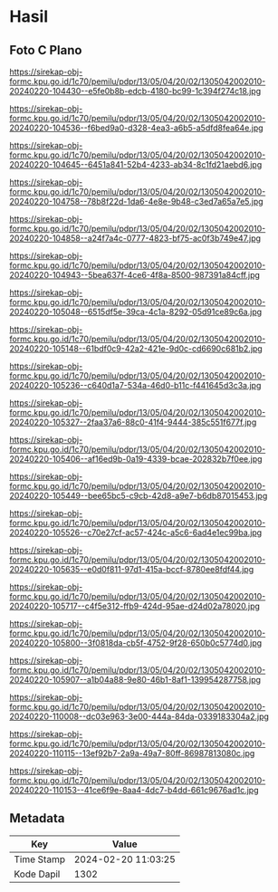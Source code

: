 # Hasil

## Foto C Plano

https://sirekap-obj-formc.kpu.go.id/1c70/pemilu/pdpr/13/05/04/20/02/1305042002010-20240220-104430--e5fe0b8b-edcb-4180-bc99-1c394f274c18.jpg

https://sirekap-obj-formc.kpu.go.id/1c70/pemilu/pdpr/13/05/04/20/02/1305042002010-20240220-104536--f6bed9a0-d328-4ea3-a6b5-a5dfd8fea64e.jpg

https://sirekap-obj-formc.kpu.go.id/1c70/pemilu/pdpr/13/05/04/20/02/1305042002010-20240220-104645--6451a841-52b4-4233-ab34-8c1fd21aebd6.jpg

https://sirekap-obj-formc.kpu.go.id/1c70/pemilu/pdpr/13/05/04/20/02/1305042002010-20240220-104758--78b8f22d-1da6-4e8e-9b48-c3ed7a65a7e5.jpg

https://sirekap-obj-formc.kpu.go.id/1c70/pemilu/pdpr/13/05/04/20/02/1305042002010-20240220-104858--a24f7a4c-0777-4823-bf75-ac0f3b749e47.jpg

https://sirekap-obj-formc.kpu.go.id/1c70/pemilu/pdpr/13/05/04/20/02/1305042002010-20240220-104943--5bea637f-4ce6-4f8a-8500-987391a84cff.jpg

https://sirekap-obj-formc.kpu.go.id/1c70/pemilu/pdpr/13/05/04/20/02/1305042002010-20240220-105048--6515df5e-39ca-4c1a-8292-05d91ce89c6a.jpg

https://sirekap-obj-formc.kpu.go.id/1c70/pemilu/pdpr/13/05/04/20/02/1305042002010-20240220-105148--61bdf0c9-42a2-421e-9d0c-cd6690c681b2.jpg

https://sirekap-obj-formc.kpu.go.id/1c70/pemilu/pdpr/13/05/04/20/02/1305042002010-20240220-105236--c640d1a7-534a-46d0-b11c-f441645d3c3a.jpg

https://sirekap-obj-formc.kpu.go.id/1c70/pemilu/pdpr/13/05/04/20/02/1305042002010-20240220-105327--2faa37a6-88c0-41f4-9444-385c551f677f.jpg

https://sirekap-obj-formc.kpu.go.id/1c70/pemilu/pdpr/13/05/04/20/02/1305042002010-20240220-105406--af16ed9b-0a19-4339-bcae-202832b7f0ee.jpg

https://sirekap-obj-formc.kpu.go.id/1c70/pemilu/pdpr/13/05/04/20/02/1305042002010-20240220-105449--bee65bc5-c9cb-42d8-a9e7-b6db87015453.jpg

https://sirekap-obj-formc.kpu.go.id/1c70/pemilu/pdpr/13/05/04/20/02/1305042002010-20240220-105526--c70e27cf-ac57-424c-a5c6-6ad4e1ec99ba.jpg

https://sirekap-obj-formc.kpu.go.id/1c70/pemilu/pdpr/13/05/04/20/02/1305042002010-20240220-105635--e0d0f811-97d1-415a-bccf-8780ee8fdf44.jpg

https://sirekap-obj-formc.kpu.go.id/1c70/pemilu/pdpr/13/05/04/20/02/1305042002010-20240220-105717--c4f5e312-ffb9-424d-95ae-d24d02a78020.jpg

https://sirekap-obj-formc.kpu.go.id/1c70/pemilu/pdpr/13/05/04/20/02/1305042002010-20240220-105800--3f0818da-cb5f-4752-9f28-650b0c5774d0.jpg

https://sirekap-obj-formc.kpu.go.id/1c70/pemilu/pdpr/13/05/04/20/02/1305042002010-20240220-105907--a1b04a88-9e80-46b1-8af1-139954287758.jpg

https://sirekap-obj-formc.kpu.go.id/1c70/pemilu/pdpr/13/05/04/20/02/1305042002010-20240220-110008--dc03e963-3e00-444a-84da-0339183304a2.jpg

https://sirekap-obj-formc.kpu.go.id/1c70/pemilu/pdpr/13/05/04/20/02/1305042002010-20240220-110115--13ef92b7-2a9a-49a7-80ff-86987813080c.jpg

https://sirekap-obj-formc.kpu.go.id/1c70/pemilu/pdpr/13/05/04/20/02/1305042002010-20240220-110153--41ce6f9e-8aa4-4dc7-b4dd-661c9676ad1c.jpg


## Metadata

| Key        | Value               |
| ---------- | ------------------- |
| Time Stamp | 2024-02-20 11:03:25 |
| Kode Dapil | 1302                |



